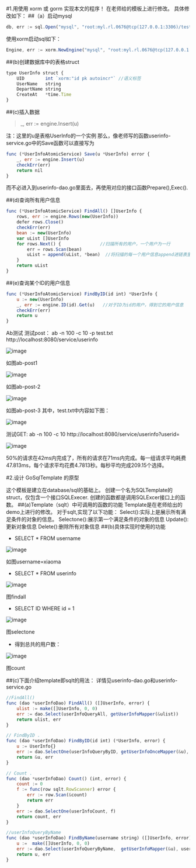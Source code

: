
#1.用使用 xorm 或 gorm 实现本文的程序！
在老师给的模板上进行修改。
具体修改如下：
##（a）启动mysql
```javascript
db, err := sql.Open("mysql", "root:myl.rl.0676@tcp(127.0.0.1:3306)/test?charset=utf8&parseTime=true")
```

使用xorm启动sql如下：
```javascript
Engine, err := xorm.NewEngine("mysql", "root:myl.rl.0676@tcp(127.0.0.1:3306)/test?charset=utf8&parseTime=true")
```

##(b)创建数据库中的表格struct
```javascript
type UserInfo struct {
    UID        int `xorm:"id pk autoincr"` //语义标签
	UserName   string
	DepartName string
	CreateAt   *time.Time
}
```

##(c)插入数据
>_, err := engine.Insert(u)

注：这里的u是表格UserInfo的一个实例
那么，像老师写的函数userinfo-service.go中的Save函数可以直接写为
```javascript
func (*UserInfoAtomicService) Save(u *UserInfo) error {
	_, err := engine.Insert(u)
	checkErr(err)
	return nil
}
```
而不必进入到userinfo-dao.go里面去，再使用对应的接口函数Prepare(),Exec().

##(d)查询所有用户信息
```javascript
func (*UserInfoAtomicService) FindAll() []UserInfo {
	rows, err := engine.Rows(new(UserInfo))
	defer rows.Close()
	checkErr(err)
	bean := new(UserInfo)
	var uList []UserInfo
	for rows.Next() {				//扫描所有的用户，一个用户为一行
		err = rows.Scan(bean)    
		uList = append(uList, *bean)  //将扫描的每一个用户信息append进链表里
	}
	return uList
}
```


##(e)查询某个ID的用户信息
```javascript
func (*UserInfoAtomicService) FindByID(id int) *UserInfo {
	u := new(UserInfo)
	_, err := engine.ID(id).Get(u)   //对于ID为id的用户，得到它的用户信息
	checkErr(err)
	return u
}
```
Ab测试
测试post：
ab -n 100 -c 10 -p test.txt http://localhost:8080/service/userinfo

![image](https://github.com/YlingMA/Cloudgo-data/blob/master/image/ab-post1.png)

如图ab-post1

![image](https://github.com/YlingMA/Cloudgo-data/blob/master/image/ab-post2.png)

如图ab-post-2

![image](https://github.com/YlingMA/Cloudgo-data/blob/master/image/ab-post3.png)

如图ab-post-3
其中，test.txt中内容如下图：

![image](https://github.com/YlingMA/Cloudgo-data/blob/master/image/ab-post-test.txt.png)

测试GET:
ab -n 100 -c 10 http://localhost:8080/service/userinfo?userid=

![image](https://github.com/YlingMA/Cloudgo-data/blob/master/image/ab-get.png)

50%的请求在42ms内完成了，所有的请求在71ms内完成。每一组请求平均耗费47.813ms，每个请求平均花费4.7813秒。每秒平均完成209.15个选择。

#2.设计 GoSqlTemplate 的原型

这个模板是建立在database/sql的基础上。
创建一个名为SQLTemplate的struct，仅包含一个接口SQLExecer.
创建的函数都是调用SQLExcer接口上的函数。
##(a)Template（sqlt）中可调用的函数的功能
Template是在老师给出的demo上进行的修改。
对于sqlt,实现了以下功能：
Select():实际上是展示所有满足条件的对象的信息。
Selectone():展示第一个满足条件的对象的信息
Update():更新对象信息
Delete():删除所有对象信息
##(b)具体实现时使用的功能
* SELECT * FROM username

![image](https://github.com/YlingMA/Cloudgo-data/blob/master/image/username=xiaoma.png)

如图username=xiaoma

* SELECT * FROM userinfo

![image](https://github.com/YlingMA/Cloudgo-data/blob/master/image/findall.png)

图findall

* SELECT ID WHERE id = 1

![image](https://github.com/YlingMA/Cloudgo-data/blob/master/image/selectone.png)

图selectone

* 得到总共的用户数：

![image](https://github.com/YlingMA/Cloudgo-data/blob/master/image/count.png)

图count

##(c)下面介绍template即sqlt的用法：
详情见userinfo-dao.go和userinfo-service.go
```javascript
//FindAll()
func (dao *userInfoDao) FindAll() ([]UserInfo, error) {
	ulist := make([]UserInfo, 0, 0)
	err := dao.Select(userInfoQueryAll, getUserInfoMapper(&ulist))
	return ulist, err
}

// FindByID .
func (dao *userInfoDao) FindByID(id int) (*UserInfo, error) {
	u := UserInfo{}
	err := dao.SelectOne(userInfoQueryByID, getUserInfoOnceMapper(&u), id)
	return &u, err
}

// Count .
func (dao *userInfoDao) Count() (int, error) {
	count := 0
	f := func(row sqlt.RowScanner) error {
		err := row.Scan(&count)
		return err
	}
	err := dao.SelectOne(userInfoCount, f)
	return count, err
}

//userInfoQueryByName
func (dao *userInfoDao) FindByName(username string) ([]UserInfo, error) {
	u :=  make([]UserInfo, 0, 0)
	err := dao.Select(userInfoQueryByName,  getUserInfoMapper(&u), username)
	return u, err
}
```
